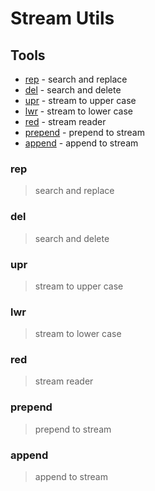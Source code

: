 Stream Utils
============

## Tools
* [rep](#rep) - search and replace
* [del](#del) - search and delete
* [upr](#upr) - stream to upper case
* [lwr](#lwr) - stream to lower case
* [red](#red) - stream reader
* [prepend](#prepend) - prepend to stream 
* [append](#append) - append to stream 

### rep
> search and replace  

### del
> search and delete  

### upr
> stream to upper case  

### lwr 
> stream to lower case  

### red
> stream reader  

### prepend
> prepend to stream  

### append
> append to stream  

